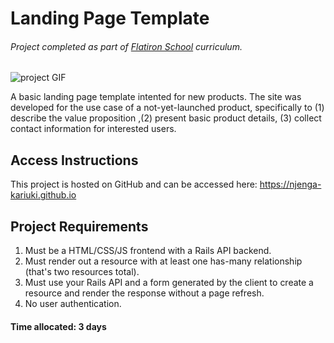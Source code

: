 # Landing Page Template

###### Project completed as part of [Flatiron School](https://flatironschool.com/campuses/seattle/) curriculum.

![project GIF]()

A basic landing page template intented for new products. The site was developed for the use case of a not-yet-launched product, specifically to (1) describe the value proposition ,(2) present basic product details, (3) collect contact information for interested users.

## Access Instructions
This project is hosted on GitHub and can be accessed here: https://njenga-kariuki.github.io

## Project Requirements
1. Must be a HTML/CSS/JS frontend with a Rails API backend.
2. Must render out a resource with at least one has-many relationship (that's two resources total).
3. Must use your Rails API and a form generated by the client to create a resource and render the response without a page refresh. 
4. No user authentication. 

#### Time allocated: 3 days
